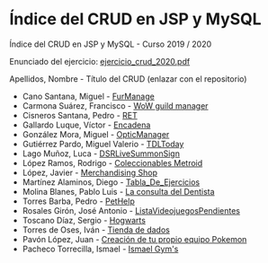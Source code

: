# Índice del CRUD en JSP y MySQL

Índice del CRUD en JSP y MySQL - Curso 2019 / 2020

Enunciado del ejercicio: [ejercicio_crud_2020.pdf](ejercicio_crud_2020.pdf)

Apellidos, Nombre - Título del CRUD (enlazar con el repositorio)

* Cano Santana, Miguel - [FurManage](https://github.com/miguelcanosantana/FurManage)
* Carmona Suárez, Francisco - [WoW guild manager](https://github.com/Frankcs96/WoW-Guild-Manager)
* Cisneros Santana, Pedro - [RET](https://github.com/PedroCisnerosSantana/Reverse-Engineering-Training)
* Gallardo Luque, Víctor - [Encadena](https://github.com/VictorGallardo/Encadena)
* González Mora, Miguel - [OpticManager](https://github.com/Miguelgm1693/OpticManager)
* Gutiérrez Pardo, Miguel Valerio - [TDLToday](https://github.com/BeTheVal/TDLToday)
* Lago Muñoz, Luca - [DSRLiveSummonSign](https://github.com/ROMthesheep/DSRLiveSummonSign)
* López Ramos, Rodrigo - [Coleccionables Metroid](https://github.com/rodrigolopezramoss/Coleccionables-Metroid)
* López, Javier - [Merchandising Shop](https://github.com/javier-l0pez/portal_shop)
* Martínez Alaminos, Diego - [Tabla_De_Ejercicios](https://github.com/diegomartinezalaminos/Crud_Tabla_De_Ejercicio)
* Molina Blanes, Pablo Luis - [La consulta del Dentista](https://github.com/PabloLuisMolinaBlanes/LaConsultaDelDentista)
* Torres Barba, Pedro - [PetHelp](https://github.com/torrespedrob/PetHelp)
* Rosales Girón, José Antonio - [ListaVideojuegosPendientes](https://github.com/joseantoniorosales/ListaVideojuegosPendientes)
* Toscano Díaz, Sergio - [Hogwarts](https://github.com/sergiotoscanodiaz/hogwarts)
* Torres de Oses, Iván - [Tienda de dados](https://github.com/IvanTorres21/dice-shop)
* Pavón López, Juan - [Creación de tu propio equipo Pokemon](https://github.com/JuanPavon/EquipoPokemon)
* Pacheco Torrecilla, Ismael - [Ismael Gym's](https://github.com/ismaelpacheco13/Crud-Ismael-Gym)


